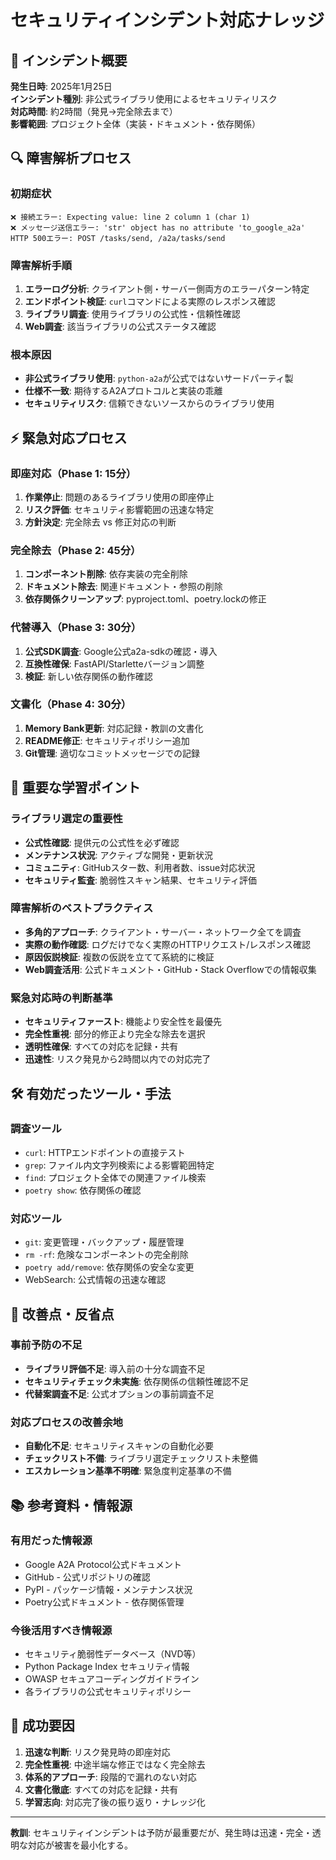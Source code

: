 # セキュリティインシデント対応ナレッジ

## 📝 インシデント概要

**発生日時**: 2025年1月25日  
**インシデント種別**: 非公式ライブラリ使用によるセキュリティリスク  
**対応時間**: 約2時間（発見→完全除去まで）  
**影響範囲**: プロジェクト全体（実装・ドキュメント・依存関係）

## 🔍 障害解析プロセス

### 初期症状
```
❌ 接続エラー: Expecting value: line 2 column 1 (char 1)
❌ メッセージ送信エラー: 'str' object has no attribute 'to_google_a2a'
HTTP 500エラー: POST /tasks/send, /a2a/tasks/send
```

### 障害解析手順
1. **エラーログ分析**: クライアント側・サーバー側両方のエラーパターン特定
2. **エンドポイント検証**: `curl`コマンドによる実際のレスポンス確認
3. **ライブラリ調査**: 使用ライブラリの公式性・信頼性確認
4. **Web調査**: 該当ライブラリの公式ステータス確認

### 根本原因
- **非公式ライブラリ使用**: `python-a2a`が公式ではないサードパーティ製
- **仕様不一致**: 期待するA2Aプロトコルと実装の乖離
- **セキュリティリスク**: 信頼できないソースからのライブラリ使用

## ⚡ 緊急対応プロセス

### 即座対応（Phase 1: 15分）
1. **作業停止**: 問題のあるライブラリ使用の即座停止
2. **リスク評価**: セキュリティ影響範囲の迅速な特定
3. **方針決定**: 完全除去 vs 修正対応の判断

### 完全除去（Phase 2: 45分）
1. **コンポーネント削除**: 依存実装の完全削除
2. **ドキュメント除去**: 関連ドキュメント・参照の削除
3. **依存関係クリーンアップ**: pyproject.toml、poetry.lockの修正

### 代替導入（Phase 3: 30分）
1. **公式SDK調査**: Google公式a2a-sdkの確認・導入
2. **互換性確保**: FastAPI/Starletteバージョン調整
3. **検証**: 新しい依存関係の動作確認

### 文書化（Phase 4: 30分）
1. **Memory Bank更新**: 対応記録・教訓の文書化
2. **README修正**: セキュリティポリシー追加
3. **Git管理**: 適切なコミットメッセージでの記録

## 🎯 重要な学習ポイント

### ライブラリ選定の重要性
- **公式性確認**: 提供元の公式性を必ず確認
- **メンテナンス状況**: アクティブな開発・更新状況
- **コミュニティ**: GitHubスター数、利用者数、issue対応状況
- **セキュリティ監査**: 脆弱性スキャン結果、セキュリティ評価

### 障害解析のベストプラクティス
- **多角的アプローチ**: クライアント・サーバー・ネットワーク全てを調査
- **実際の動作確認**: ログだけでなく実際のHTTPリクエスト/レスポンス確認
- **原因仮説検証**: 複数の仮説を立てて系統的に検証
- **Web調査活用**: 公式ドキュメント・GitHub・Stack Overflowでの情報収集

### 緊急対応時の判断基準
- **セキュリティファースト**: 機能より安全性を最優先
- **完全性重視**: 部分的修正より完全な除去を選択
- **透明性確保**: すべての対応を記録・共有
- **迅速性**: リスク発見から2時間以内での対応完了

## 🛠️ 有効だったツール・手法

### 調査ツール
- `curl`: HTTPエンドポイントの直接テスト
- `grep`: ファイル内文字列検索による影響範囲特定
- `find`: プロジェクト全体での関連ファイル検索
- `poetry show`: 依存関係の確認

### 対応ツール
- `git`: 変更管理・バックアップ・履歴管理
- `rm -rf`: 危険なコンポーネントの完全削除
- `poetry add/remove`: 依存関係の安全な変更
- WebSearch: 公式情報の迅速な確認

## 🔄 改善点・反省点

### 事前予防の不足
- **ライブラリ評価不足**: 導入前の十分な調査不足
- **セキュリティチェック未実施**: 依存関係の信頼性確認不足
- **代替案調査不足**: 公式オプションの事前調査不足

### 対応プロセスの改善余地
- **自動化不足**: セキュリティスキャンの自動化必要
- **チェックリスト不備**: ライブラリ選定チェックリスト未整備
- **エスカレーション基準不明確**: 緊急度判定基準の不備

## 📚 参考資料・情報源

### 有用だった情報源
- Google A2A Protocol公式ドキュメント
- GitHub - 公式リポジトリの確認
- PyPI - パッケージ情報・メンテナンス状況
- Poetry公式ドキュメント - 依存関係管理

### 今後活用すべき情報源
- セキュリティ脆弱性データベース（NVD等）
- Python Package Index セキュリティ情報
- OWASP セキュアコーディングガイドライン
- 各ライブラリの公式セキュリティポリシー

## 🎉 成功要因

1. **迅速な判断**: リスク発見時の即座対応
2. **完全性重視**: 中途半端な修正ではなく完全除去
3. **体系的アプローチ**: 段階的で漏れのない対応
4. **文書化徹底**: すべての対応を記録・共有
5. **学習志向**: 対応完了後の振り返り・ナレッジ化

---

**教訓**: セキュリティインシデントは予防が最重要だが、発生時は迅速・完全・透明な対応が被害を最小化する。 